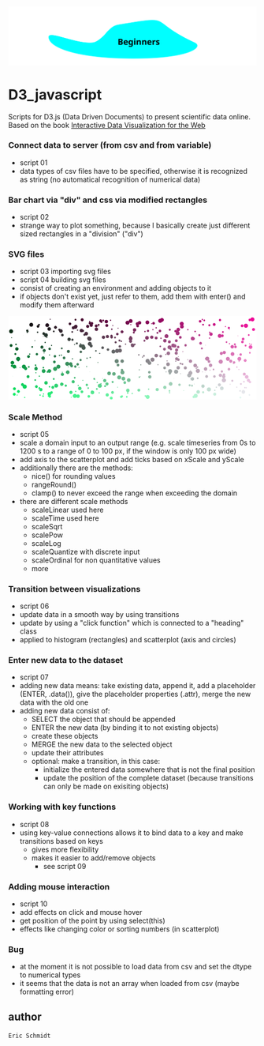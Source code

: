 ![titlepicture](data/example_svg_file.svg)
# D3_javascript

Scripts for D3.js (Data Driven Documents) to present scientific data online. Based on the book [Interactive Data Visualization for the Web](https://www.oreilly.com/library/view/interactive-data-visualization/9781449340223/)
 
### Connect data to server (from csv and from variable)
- script 01
- data types of csv files have to be specified, otherwise it is recognized as string (no automatical recognition of numerical data)

### Bar chart via "div" and css via modified rectangles
- script 02
- strange way to plot something, because I basically create just different sized rectangles in a "division" ("div")

### SVG files
- script 03 importing svg files
- script 04 building svg files
- consist of creating an environment and adding objects to it
- if objects don't exist yet, just refer to them, add them with enter() and modify them afterward

![scatterplot](data/scatter-plot.png)

### Scale Method
- script 05
- scale a domain input to an output range (e.g. scale timeseries from 0s to 1200 s to a range of 0 to 100 px, if the window is only 100 px wide)
- add axis to the scatterplot and add ticks based on xScale and yScale
- additionally there are the methods:
  - nice() for rounding values
  - rangeRound() 
  - clamp() to never exceed the range when exceeding the domain
- there are different scale methods
  - scaleLinear used here
  - scaleTime used here
  - scaleSqrt
  - scalePow
  - scaleLog
  - scaleQuantize with discrete input
  - scaleOrdinal for non quantitative values
  - more

### Transition between visualizations
- script 06
- update data in a smooth way by using transitions
- update by using a "click function" which is connected to a "heading" class
- applied to histogram (rectangles) and scatterplot (axis and circles)

### Enter new data to the dataset
- script 07
- adding new data means: take existing data, append it, add a placeholder (ENTER, .data()), give the placeholder properties (.attr), merge the new data with the old one
- adding new data consist of:
  - SELECT the object that should be appended
  - ENTER the new data (by binding it to not existing objects)
  - create these objects
  - MERGE the new data to the selected object
  - update their attributes
  - optional: make a transition, in this case:
    - initialize the entered data somewhere that is not the final position
    - update the position of the complete dataset (because transitions can only be made on exisiting objects)

### Working with key functions
- script 08
- using key-value connections allows it to bind data to a key and make transitions based on keys
  - gives more flexibility
  - makes it easier to add/remove objects
    - see script 09

### Adding mouse interaction
- script 10
- add effects on click and mouse hover
- get position of the point by using select(this)
- effects like changing color or sorting numbers (in scatterplot)



### Bug
- at the moment it is not possible to load data from csv and set the dtype to numerical types
- it seems that the data is not an array when loaded from csv (maybe formatting error)
## author
```
Eric Schmidt
```


